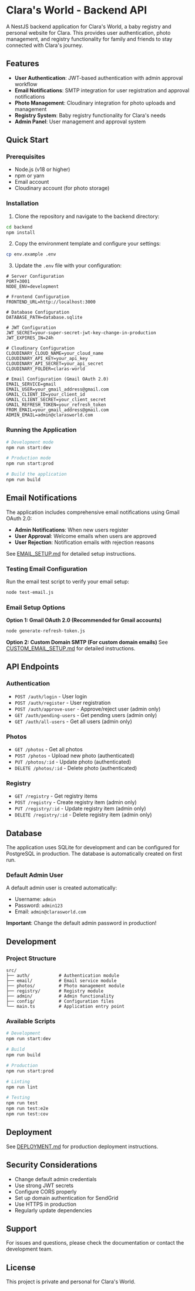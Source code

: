 # Clara's World - Backend API

A NestJS backend application for Clara's World, a baby registry and personal website for Clara. This provides user authentication, photo management, and registry functionality for family and friends to stay connected with Clara's journey.

## Features

- **User Authentication**: JWT-based authentication with admin approval workflow
- **Email Notifications**: SMTP integration for user registration and approval notifications
- **Photo Management**: Cloudinary integration for photo uploads and management
- **Registry System**: Baby registry functionality for Clara's needs
- **Admin Panel**: User management and approval system

## Quick Start

### Prerequisites

- Node.js (v18 or higher)
- npm or yarn
- Email account
- Cloudinary account (for photo storage)

### Installation

1. Clone the repository and navigate to the backend directory:

```bash
cd backend
npm install
```

2. Copy the environment template and configure your settings:

```bash
cp env.example .env
```

3. Update the `.env` file with your configuration:

```env
# Server Configuration
PORT=3001
NODE_ENV=development

# Frontend Configuration
FRONTEND_URL=http://localhost:3000

# Database Configuration
DATABASE_PATH=database.sqlite

# JWT Configuration
JWT_SECRET=your-super-secret-jwt-key-change-in-production
JWT_EXPIRES_IN=24h

# Cloudinary Configuration
CLOUDINARY_CLOUD_NAME=your_cloud_name
CLOUDINARY_API_KEY=your_api_key
CLOUDINARY_API_SECRET=your_api_secret
CLOUDINARY_FOLDER=claras-world

# Email Configuration (Gmail OAuth 2.0)
EMAIL_SERVICE=gmail
EMAIL_USER=your_gmail_address@gmail.com
GMAIL_CLIENT_ID=your_client_id
GMAIL_CLIENT_SECRET=your_client_secret
GMAIL_REFRESH_TOKEN=your_refresh_token
FROM_EMAIL=your_gmail_address@gmail.com
ADMIN_EMAIL=admin@clarasworld.com
```

### Running the Application

```bash
# Development mode
npm run start:dev

# Production mode
npm run start:prod

# Build the application
npm run build
```

## Email Notifications

The application includes comprehensive email notifications using Gmail OAuth 2.0:

- **Admin Notifications**: When new users register
- **User Approval**: Welcome emails when users are approved
- **User Rejection**: Notification emails with rejection reasons

See [EMAIL_SETUP.md](./EMAIL_SETUP.md) for detailed setup instructions.

### Testing Email Configuration

Run the email test script to verify your email setup:

```bash
node test-email.js
```

### Email Setup Options

**Option 1: Gmail OAuth 2.0 (Recommended for Gmail accounts)**

```bash
node generate-refresh-token.js
```

**Option 2: Custom Domain SMTP (For custom domain emails)**
See [CUSTOM_EMAIL_SETUP.md](./CUSTOM_EMAIL_SETUP.md) for detailed instructions.

## API Endpoints

### Authentication

- `POST /auth/login` - User login
- `POST /auth/register` - User registration
- `POST /auth/approve-user` - Approve/reject user (admin only)
- `GET /auth/pending-users` - Get pending users (admin only)
- `GET /auth/all-users` - Get all users (admin only)

### Photos

- `GET /photos` - Get all photos
- `POST /photos` - Upload new photo (authenticated)
- `PUT /photos/:id` - Update photo (authenticated)
- `DELETE /photos/:id` - Delete photo (authenticated)

### Registry

- `GET /registry` - Get registry items
- `POST /registry` - Create registry item (admin only)
- `PUT /registry/:id` - Update registry item (admin only)
- `DELETE /registry/:id` - Delete registry item (admin only)

## Database

The application uses SQLite for development and can be configured for PostgreSQL in production. The database is automatically created on first run.

### Default Admin User

A default admin user is created automatically:

- Username: `admin`
- Password: `admin123`
- Email: `admin@clarasworld.com`

**Important**: Change the default admin password in production!

## Development

### Project Structure

```
src/
├── auth/           # Authentication module
├── email/          # Email service module
├── photos/         # Photo management module
├── registry/       # Registry module
├── admin/          # Admin functionality
├── config/         # Configuration files
└── main.ts         # Application entry point
```

### Available Scripts

```bash
# Development
npm run start:dev

# Build
npm run build

# Production
npm run start:prod

# Linting
npm run lint

# Testing
npm run test
npm run test:e2e
npm run test:cov
```

## Deployment

See [DEPLOYMENT.md](./DEPLOYMENT.md) for production deployment instructions.

## Security Considerations

- Change default admin credentials
- Use strong JWT secrets
- Configure CORS properly
- Set up domain authentication for SendGrid
- Use HTTPS in production
- Regularly update dependencies

## Support

For issues and questions, please check the documentation or contact the development team.

## License

This project is private and personal for Clara's World.
